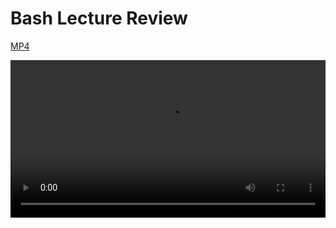 # Bash Lecture Review
[MP4](http://flatiron-videos.s3.amazonaws.com/web-0415/Bash%20Review.mp4)

<video controls width="100%">
  <source src="http://flatiron-videos.s3.amazonaws.com/web-0415/Bash%20Review.mp4" type="video/mp4" >
    Your browser does not support the video tag. We recommend using Chrome
</video>
